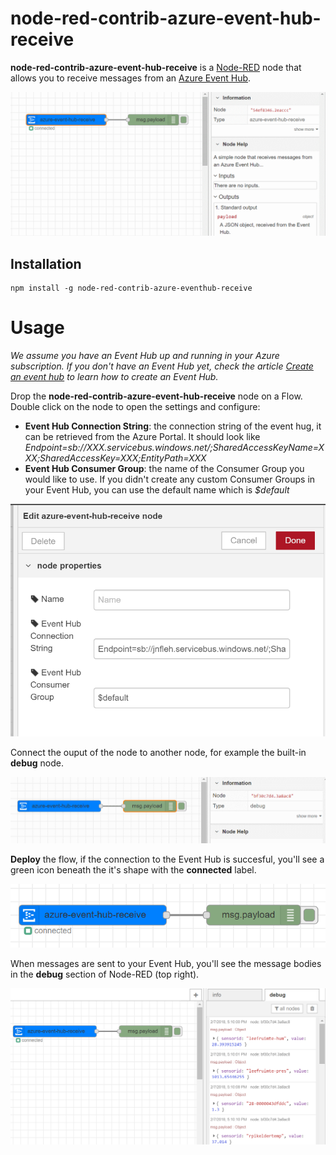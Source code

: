 
# node-red-contrib-azure-event-hub-receive

**node-red-contrib-azure-event-hub-receive** is a <a href="http://nodered.org" target="_new">Node-RED</a> node that allows you to receive messages from an <a href="https://azure.microsoft.com/en-us/services/event-hubs/">Azure Event Hub</a>.

![](images/basicflow.png)

## Installation

```
npm install -g node-red-contrib-azure-eventhub-receive
```

# Usage

*We assume you have an Event Hub up and running in your Azure subscription. If you don't have an Event Hub yet, check the article <a href="https://docs.microsoft.com/en-us/azure/event-hubs/event-hubs-create">Create an event hub</a> to learn how to create an Event Hub.*

Drop the **node-red-contrib-azure-event-hub-receive** node on a Flow. Double click on the node to open the settings and configure:

- **Event Hub Connection String**: the connection string of the event hug, it can be retrieved from the Azure Portal. It should look like *Endpoint=sb://XXX.servicebus.windows.net/;SharedAccessKeyName=XXX;SharedAccessKey=XXX;EntityPath=XXX*
- **Event Hub Consumer Group**: the name of the Consumer Group you would like to use. If you didn't create any custom Consumer Groups in your Event Hub, you can use the default name which is *$default*

![](images/propertiespane.png)

Connect the ouput of the node to another node, for example the built-in **debug** node. 

![](images/connectedtodebug.png)

**Deploy** the flow, if the connection to the Event Hub is succesful, you'll see a green icon beneath the it's shape with the **connected** label.

![](images/connectedstatus.png)

When messages are sent to your Event Hub, you'll see the message bodies in the **debug** section of Node-RED (top right).

![](images/debugoutput.png)
